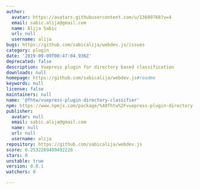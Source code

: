 ```yaml
---
author:
  avatar: https://avatars.githubusercontent.com/u/13609768?v=4
  email: sabic.alija@gmail.com
  name: Alija Sabic
  url: null
  username: alija
bugs: https://github.com/sabicalija/webdev.js/issues
category: plugin
date: '2019-09-09T00:47:04.936Z'
deprecated: false
description: Vuepress plugin for directory based classification
downloads: null
homepage: https://github.com/sabicalija/webdev.js#readme
keywords: null
license: false
maintainers: null
name: '@fhtw/vuepress-plugin-directory-classifier'
npm: https://www.npmjs.com/package/%40fhtw%2Fvuepress-plugin-directory-classifier
publisher:
  avatar: null
  email: sabic.alija@gmail.com
  name: null
  url: null
  username: alija
repository: https://github.com/sabicalija/webdev.js
score: 0.2532269409492226
stars: 0
unstable: true
version: 0.0.1
watchers: 0

---
```


